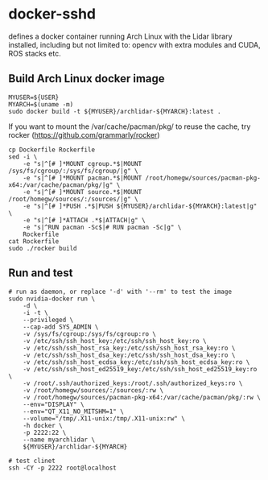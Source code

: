
# docker-sshd
defines a docker container running Arch Linux with the Lidar library installed,
including but not limited to: opencv with extra modules and CUDA, ROS stacks etc.


## Build Arch Linux docker image

    MYUSER=${USER}
    MYARCH=$(uname -m)
    sudo docker build -t ${MYUSER}/archlidar-${MYARCH}:latest .

If you want to mount the /var/cache/pacman/pkg/ to reuse the cache, try rocker (https://github.com/grammarly/rocker)

    cp Dockerfile Rockerfile
    sed -i \
        -e "s|^[# ]*MOUNT cgroup.*$|MOUNT /sys/fs/cgroup/:/sys/fs/cgroup/|g" \
        -e "s|^[# ]*MOUNT pacman.*$|MOUNT /root/homegw/sources/pacman-pkg-x64:/var/cache/pacman/pkg/|g" \
        -e "s|^[# ]*MOUNT source.*$|MOUNT /root/homegw/sources/:/sources/|g" \
        -e "s|^[# ]*PUSH .*$|PUSH ${MYUSER}/archlidar-${MYARCH}:latest|g" \
        -e "s|^[# ]*ATTACH .*$|ATTACH|g" \
        -e "s|^RUN pacman -Sc$|# RUN pacman -Sc|g" \
        Rockerfile
    cat Rockerfile
    sudo ./rocker build

## Run and test

    # run as daemon, or replace '-d' with '--rm' to test the image
    sudo nvidia-docker run \
        -d \
        -i -t \
        --privileged \
        --cap-add SYS_ADMIN \
        -v /sys/fs/cgroup:/sys/fs/cgroup:ro \
        -v /etc/ssh/ssh_host_key:/etc/ssh/ssh_host_key:ro \
        -v /etc/ssh/ssh_host_rsa_key:/etc/ssh/ssh_host_rsa_key:ro \
        -v /etc/ssh/ssh_host_dsa_key:/etc/ssh/ssh_host_dsa_key:ro \
        -v /etc/ssh/ssh_host_ecdsa_key:/etc/ssh/ssh_host_ecdsa_key:ro \
        -v /etc/ssh/ssh_host_ed25519_key:/etc/ssh/ssh_host_ed25519_key:ro \
        -v /root/.ssh/authorized_keys:/root/.ssh/authorized_keys:ro \
        -v /root/homegw/sources/:/sources/:rw \
        -v /root/homegw/sources/pacman-pkg-x64:/var/cache/pacman/pkg/:rw \
        --env="DISPLAY" \
        --env="QT_X11_NO_MITSHM=1" \
        --volume="/tmp/.X11-unix:/tmp/.X11-unix:rw" \
        -h docker \
        -p 2222:22 \
        --name myarchlidar \
        ${MYUSER}/archlidar-${MYARCH}

    # test clinet
    ssh -CY -p 2222 root@localhost







